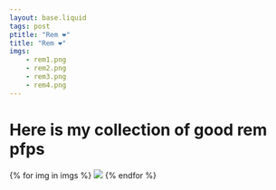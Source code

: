 ```yaml
---
layout: base.liquid
tags: post
ptitle: "Rem ❤️"
title: "Rem ❤️"
imgs:
    - rem1.png
    - rem2.png
    - rem3.png
    - rem4.png
---
```

# Here is my collection of good rem pfps
{% for img in imgs %}
![]({{img}})
{% endfor %}